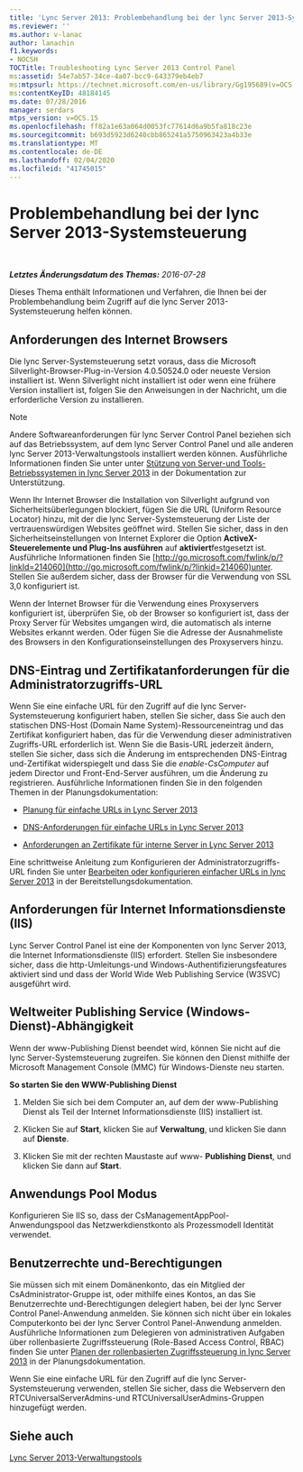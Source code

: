 ```yaml
---
title: 'Lync Server 2013: Problembehandlung bei der lync Server 2013-Systemsteuerung'
ms.reviewer: ''
ms.author: v-lanac
author: lanachin
f1.keywords:
- NOCSH
TOCTitle: Troubleshooting Lync Server 2013 Control Panel
ms:assetid: 54e7ab57-34ce-4a07-bcc9-643379eb4eb7
ms:mtpsurl: https://technet.microsoft.com/en-us/library/Gg195689(v=OCS.15)
ms:contentKeyID: 48184145
ms.date: 07/28/2016
manager: serdars
mtps_version: v=OCS.15
ms.openlocfilehash: ff82a1e63a064d0053fc77614d6a9b5fa818c23e
ms.sourcegitcommit: b693d5923d6240cbb865241a5750963423a4b33e
ms.translationtype: MT
ms.contentlocale: de-DE
ms.lasthandoff: 02/04/2020
ms.locfileid: "41745015"
---
```

<div data-xmlns="http://www.w3.org/1999/xhtml">

<div class="topic" data-xmlns="http://www.w3.org/1999/xhtml" data-msxsl="urn:schemas-microsoft-com:xslt" data-cs="http://msdn.microsoft.com/en-us/">

<div data-asp="http://msdn2.microsoft.com/asp">

# <a name="troubleshooting-lync-server-2013-control-panel"></a>Problembehandlung bei der lync Server 2013-Systemsteuerung

</div>

<div id="mainSection">

<div id="mainBody">

<span> </span>

_**Letztes Änderungsdatum des Themas:** 2016-07-28_

Dieses Thema enthält Informationen und Verfahren, die Ihnen bei der Problembehandlung beim Zugriff auf die lync Server 2013-Systemsteuerung helfen können.

<div>

## <a name="internet-browser-requirements"></a>Anforderungen des Internet Browsers

Die lync Server-Systemsteuerung setzt voraus, dass die Microsoft Silverlight-Browser-Plug-in-Version 4.0.50524.0 oder neueste Version installiert ist. Wenn Silverlight nicht installiert ist oder wenn eine frühere Version installiert ist, folgen Sie den Anweisungen in der Nachricht, um die erforderliche Version zu installieren.

<div>


> [!NOTE]  
> Andere Softwareanforderungen für lync Server Control Panel beziehen sich auf das Betriebssystem, auf dem lync Server Control Panel und alle anderen lync Server 2013-Verwaltungstools installiert werden können. Ausführliche Informationen finden Sie unter unter <A href="lync-server-2013-server-and-tools-operating-system-support.md">Stützung von Server-und Tools-Betriebssystemen in lync Server 2013</A> in der Dokumentation zur Unterstützung.



</div>

Wenn Ihr Internet Browser die Installation von Silverlight aufgrund von Sicherheitsüberlegungen blockiert, fügen Sie die URL (Uniform Resource Locator) hinzu, mit der die lync Server-Systemsteuerung der Liste der vertrauenswürdigen Websites geöffnet wird. Stellen Sie sicher, dass in den Sicherheitseinstellungen von Internet Explorer die Option **ActiveX-Steuerelemente und Plug-Ins ausführen** auf **aktiviert**festgesetzt ist. Ausführliche Informationen finden Sie [http://go.microsoft.com/fwlink/p/?linkId=214060](http://go.microsoft.com/fwlink/p/?linkid=214060)unter. Stellen Sie außerdem sicher, dass der Browser für die Verwendung von SSL 3,0 konfiguriert ist.

Wenn der Internet Browser für die Verwendung eines Proxyservers konfiguriert ist, überprüfen Sie, ob der Browser so konfiguriert ist, dass der Proxy Server für Websites umgangen wird, die automatisch als interne Websites erkannt werden. Oder fügen Sie die Adresse der Ausnahmeliste des Browsers in den Konfigurationseinstellungen des Proxyservers hinzu.

</div>

<div>

## <a name="dns-record-and-certificate-requirements-for-the-administrative-access-url"></a>DNS-Eintrag und Zertifikatanforderungen für die Administratorzugriffs-URL

Wenn Sie eine einfache URL für den Zugriff auf die lync Server-Systemsteuerung konfiguriert haben, stellen Sie sicher, dass Sie auch den statischen DNS-Host (Domain Name System)-Ressourceneintrag und das Zertifikat konfiguriert haben, das für die Verwendung dieser administrativen Zugriffs-URL erforderlich ist. Wenn Sie die Basis-URL jederzeit ändern, stellen Sie sicher, dass sich die Änderung im entsprechenden DNS-Eintrag und-Zertifikat widerspiegelt und dass Sie die *enable-CsComputer* auf jedem Director und Front-End-Server ausführen, um die Änderung zu registrieren. Ausführliche Informationen finden Sie in den folgenden Themen in der Planungsdokumentation:

  - [Planung für einfache URLs in Lync Server 2013](lync-server-2013-planning-for-simple-urls.md)

  - [DNS-Anforderungen für einfache URLs in Lync Server 2013](lync-server-2013-dns-requirements-for-simple-urls.md)

  - [Anforderungen an Zertifikate für interne Server in Lync Server 2013](lync-server-2013-certificate-requirements-for-internal-servers.md)

Eine schrittweise Anleitung zum Konfigurieren der Administratorzugriffs-URL finden Sie unter [Bearbeiten oder konfigurieren einfacher URLs in lync Server 2013](lync-server-2013-edit-or-configure-simple-urls.md) in der Bereitstellungsdokumentation.

</div>

<div>

## <a name="internet-information-services-iis-requirements"></a>Anforderungen für Internet Informationsdienste (IIS)

Lync Server Control Panel ist eine der Komponenten von lync Server 2013, die Internet Informationsdienste (IIS) erfordert. Stellen Sie insbesondere sicher, dass die http-Umleitungs-und Windows-Authentifizierungsfeatures aktiviert sind und dass der World Wide Web Publishing Service (W3SVC) ausgeführt wird.

<div>

## <a name="world-wide-publishing-service-windows-service-dependency"></a>Weltweiter Publishing Service (Windows-Dienst)-Abhängigkeit

Wenn der www-Publishing Dienst beendet wird, können Sie nicht auf die lync Server-Systemsteuerung zugreifen. Sie können den Dienst mithilfe der Microsoft Management Console (MMC) für Windows-Dienste neu starten.

**So starten Sie den WWW-Publishing Dienst**

1.  Melden Sie sich bei dem Computer an, auf dem der www-Publishing Dienst als Teil der Internet Informationsdienste (IIS) installiert ist.

2.  Klicken Sie auf **Start**, klicken Sie auf **Verwaltung**, und klicken Sie dann auf **Dienste**.

3.  Klicken Sie mit der rechten Maustaste auf www- **Publishing Dienst**, und klicken Sie dann auf **Start**.

</div>

<div>

## <a name="application-pool-mode"></a>Anwendungs Pool Modus

Konfigurieren Sie IIS so, dass der CsManagementAppPool-Anwendungspool das Netzwerkdienstkonto als Prozessmodell Identität verwendet.

</div>

</div>

<div>

## <a name="user-rights-and-permissions"></a>Benutzerrechte und-Berechtigungen

Sie müssen sich mit einem Domänenkonto, das ein Mitglied der CsAdministrator-Gruppe ist, oder mithilfe eines Kontos, an das Sie Benutzerrechte und-Berechtigungen delegiert haben, bei der lync Server Control Panel-Anwendung anmelden. Sie können sich nicht über ein lokales Computerkonto bei der lync Server Control Panel-Anwendung anmelden. Ausführliche Informationen zum Delegieren von administrativen Aufgaben über rollenbasierte Zugriffssteuerung (Role-Based Access Control, RBAC) finden Sie unter [Planen der rollenbasierten Zugriffssteuerung in lync Server 2013](lync-server-2013-planning-for-role-based-access-control.md) in der Planungsdokumentation.

Wenn Sie eine einfache URL für den Zugriff auf die lync Server-Systemsteuerung verwenden, stellen Sie sicher, dass die Webservern den RTCUniversalServerAdmins-und RTCUniversalUserAdmins-Gruppen hinzugefügt werden.

</div>

<div>

## <a name="see-also"></a>Siehe auch


[Lync Server 2013-Verwaltungstools](lync-server-2013-lync-server-administrative-tools.md)  
  

</div>

</div>

<span> </span>

</div>

</div>

</div>

